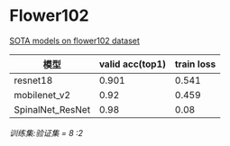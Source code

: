 # Flower102 


[SOTA models on flower102 dataset]( https://paperswithcode.com/sota/image-classification-on-flowers-102)

|  模型   | valid acc(top1)  | train loss|
|  ----  | ----  | ---- |
| resnet18  | 0.901 |0.541|
| mobilenet_v2  | 0.92 |0.459|
| SpinalNet_ResNet  | 0.98 |0.08|
*训练集:验证集 = 8 :2* 
